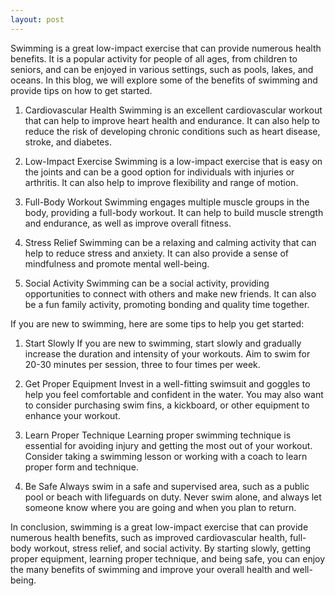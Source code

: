 ```yaml
---
layout: post
---
```

Swimming is a great low-impact exercise that can provide numerous health benefits. It is a popular activity for people of all ages, from children to seniors, and can be enjoyed in various settings, such as pools, lakes, and oceans. In this blog, we will explore some of the benefits of swimming and provide tips on how to get started.

1. Cardiovascular Health
Swimming is an excellent cardiovascular workout that can help to improve heart health and endurance. It can also help to reduce the risk of developing chronic conditions such as heart disease, stroke, and diabetes.

2. Low-Impact Exercise
Swimming is a low-impact exercise that is easy on the joints and can be a good option for individuals with injuries or arthritis. It can also help to improve flexibility and range of motion.

3. Full-Body Workout
Swimming engages multiple muscle groups in the body, providing a full-body workout. It can help to build muscle strength and endurance, as well as improve overall fitness.

4. Stress Relief
Swimming can be a relaxing and calming activity that can help to reduce stress and anxiety. It can also provide a sense of mindfulness and promote mental well-being.

5. Social Activity
Swimming can be a social activity, providing opportunities to connect with others and make new friends. It can also be a fun family activity, promoting bonding and quality time together.

If you are new to swimming, here are some tips to help you get started:

1. Start Slowly
If you are new to swimming, start slowly and gradually increase the duration and intensity of your workouts. Aim to swim for 20-30 minutes per session, three to four times per week.

2. Get Proper Equipment
Invest in a well-fitting swimsuit and goggles to help you feel comfortable and confident in the water. You may also want to consider purchasing swim fins, a kickboard, or other equipment to enhance your workout.

3. Learn Proper Technique
Learning proper swimming technique is essential for avoiding injury and getting the most out of your workout. Consider taking a swimming lesson or working with a coach to learn proper form and technique.

4. Be Safe
Always swim in a safe and supervised area, such as a public pool or beach with lifeguards on duty. Never swim alone, and always let someone know where you are going and when you plan to return.

In conclusion, swimming is a great low-impact exercise that can provide numerous health benefits, such as improved cardiovascular health, full-body workout, stress relief, and social activity. By starting slowly, getting proper equipment, learning proper technique, and being safe, you can enjoy the many benefits of swimming and improve your overall health and well-being.